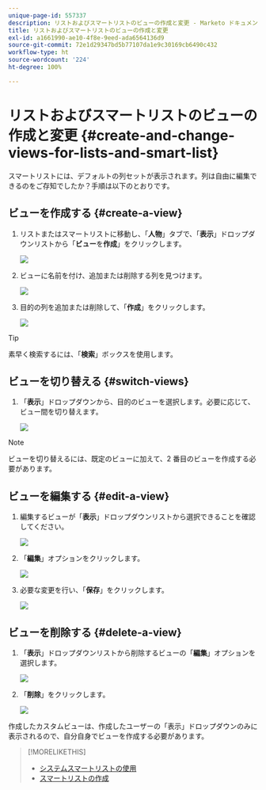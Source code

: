 ```yaml
---
unique-page-id: 557337
description: リストおよびスマートリストのビューの作成と変更 - Marketo ドキュメント - 製品ドキュメント
title: リストおよびスマートリストのビューの作成と変更
exl-id: a1661990-ae10-4f8e-9eed-ada6564136d9
source-git-commit: 72e1d29347bd5b77107da1e9c30169cb6490c432
workflow-type: ht
source-wordcount: '224'
ht-degree: 100%

---
```


# リストおよびスマートリストのビューの作成と変更 {#create-and-change-views-for-lists-and-smart-list}

スマートリストには、デフォルトの列セットが表示されます。列は自由に編集できるのをご存知でしたか？手順は以下のとおりです。

## ビューを作成する {#create-a-view}

1. リストまたはスマートリストに移動し、「**人物**」タブで、「**表示**」ドロップダウンリストから「**ビュー**&#x200B;を&#x200B;**作成**」をクリックします。

   ![](assets/smartlist-createview.png)

1. ビューに名前を付け、追加または削除する列を見つけます。

   ![](assets/image2014-9-12-11-3a23-3a53.png)

1. 目的の列を追加または削除して、「**作成**」をクリックします。

   ![](assets/image2014-9-12-11-3a24-3a7.png)

>[!TIP]
>
>素早く検索するには、「**検索**」ボックスを使用します。

## ビューを切り替える {#switch-views}

1. 「**表示**」ドロップダウンから、目的のビューを選択します。必要に応じて、ビュー間を切り替えます。

   ![](assets/smartlist-customviewchoose.png)

>[!NOTE]
>
> ビューを切り替えるには、既定のビューに加えて、2 番目のビューを作成する必要があります。

## ビューを編集する {#edit-a-view}

1. 編集するビューが「**表示**」ドロップダウンリストから選択できることを確認してください。

   ![](assets/smartlist-customviewchoose.png)

1. 「**編集**」オプションをクリックします。

   ![](assets/smartlist-editcustomview.png)

1. 必要な変更を行い、「**保存**」をクリックします。

   ![](assets/image2014-9-12-11-3a27-3a19.png)

## ビューを削除する {#delete-a-view}

1. 「**表示**」ドロップダウンリストから削除するビューの「**編集**」オプションを選択します。

   ![](assets/smartlist-editcustomview.png)

1. 「**削除**」をクリックします。

   ![](assets/image2014-9-12-11-3a27-3a39.png)

作成したカスタムビューは、作成したユーザーの「表示」ドロップダウンのみに表示されるので、自分自身でビューを作成する必要があります。

>[!MORELIKETHIS]
>
>* [システムスマートリストの使用](/help/marketo/product-docs/core-marketo-concepts/smart-lists-and-static-lists/using-smart-lists/use-built-in-system-smart-lists.md)
>* [スマートリストの作成](/help/marketo/product-docs/core-marketo-concepts/smart-lists-and-static-lists/creating-a-smart-list/create-a-smart-list.md)

